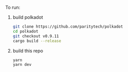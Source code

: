 To run:

1. build polkadot

	```bash
	git clone https://github.com/paritytech/polkadot
	cd polkadot
	git checkout v0.9.11
	cargo build --release
    ```

2. build this repo

	```bash
	yarn
	yarn dev
	```
